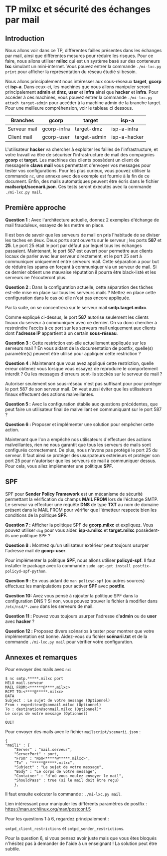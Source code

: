 # TP milxc et sécurité des échanges par mail

## Introduction

Nous allons voir dans ce TP, différentes failles présentes dans les échanges par mail, ainsi que différentes mesures pour réduire les risques. Pour ce faire, nous allons utiliser **milxc** qui est un système basé sur des conteneurs **lxc** simulant un mini-internet. Vous pouvez entrer la commande `./mi-lxc.py print` pour afficher la représentation du réseau étudié si besoin.

Nous allons principalement nous intéresser aux sous-réseaux **target**, **gcorp** et **isp-a**. Dans ceux-ci, les machines que nous allons manipuler seront principalement **admin** et **dmz**, **user** et **infra** ainsi que **hacker** et **infra**. Pour accéder à ces machines, vous pouvez entrer la commande `./mi-lxc.py attach target-admin` pour accéder à la machine admin de la branche target. Pour une meilleure compréhension, voir le tableau ci dessous. 

| Branches     | gcorp       | target       | isp-a        |
| ------------ | ----------- | ------------ | ------------ |
| Serveur mail | gcorp-infra | target-dmz   | isp-a-infra  |
| Client mail  | gcorp-user  | target-admin | isp-a-hacker |

L'utilisateur **hacker** va chercher à exploiter les failles de l'infrastructure, et votre travail va être de sécuriser l'infrastructure de mail des compagnies **gcorp** et **target**. Les machines des clients possèdent un client de messagerie **claws mail** vous permettant d'envoyer vos messages pour tester vos configurations. Pour les plus curieux, vous pouvez utiliser la commande `nc`, une annexe avec des exemple est fournie à la fin de ce document. Enfin, des mails automatiques peuvent être écris dans le fichier **mailscript/scenarii.json**. Ces tests seront éxécutés avec la commande `./mi-lxc.py mail`.

## Première approche

**Question 1 :**  Avec l'architecture actuelle, donnez 2 exemples d'échange de mail frauduleux, essayez de les mettre en place.

Il est bon de savoir que les serveurs de mail on pris l'habitude de se diviser les taches en deux. Deux ports sont ouverts sur le  serveur ; les ports **587** et **25**.  Le port 25 était le port par défaut par lequel tous les échanges  passaient. Maintenant, le port 587 est ouvert pour permettre aux clients locaux de parler avec leur serveur directement, et le port 25 sert à communiquer uniquement entre serveurs mail. Cette séparation a pour but de réduire les spams en forçant à communiquer via un serveur de mail. Si ce dernier obtient une mauvaise réputation il pourra être black-listé et les serveurs ne l'écouteront plus.

**Question 2 :** Dans la configuration actuelle, cette séparation des tâches est-elle mise en place sur tous les serveurs mails ? Mettez en place cette configuration dans le cas où elle n'est pas encore appliquée.

Par la suite, on se concentrera sur le serveur mail **smtp.target.milxc**.

Comme expliqué ci-dessus, le port **587** autorise seulement les clients finaux du serveur à communiquer avec ce dernier. On va donc chercher à restreindre l'accès à ce port sur les serveurs mail uniquement aux clients dont **l'adresse IP** appartient à un certain **sous-réseau**. 

**Question 3 :**  Cette restriction est-elle actuellement appliquée sur les serveurs mail ? En vous aidant de la documentation de postfix, quelle(s) paramètre(s) peuvent être utilisé pour appliquer cette restriction ?

**Question 4 :** Maintenant que vous avez appliqué cette restriction, quelle erreur obtenez vous lorsque vous essayez de reproduire le comportement interdit ? Ou les messages d'erreurs sont-ils stockés sur le serveur de mail ?

Autoriser seulement son sous-réseau n'est pas suffisant pour pour protéger le port 587 de son serveur mail. On veut aussi éviter que les utilisateurs finaux effectuent des actions malveillantes.

**Question 5 :** Avec la configuration établie aux questions précédentes, que peut faire un utilisateur final de malveillant en communiquant sur le port 587 ?

**Question 6 :** Proposer et implémenter une solution pour empêcher cette action.

Maintenant que l'on a empêché nos utilisateurs d'effectuer des actions malveillantes, rien ne nous garantit que tous les serveurs  de mails sont configurés correctement. De plus, nous n'avons pas protégé le port 25 du serveur. Il faut ainsi se protéger des usurpateurs extérieurs et protéger son port 25 pour n'autoriser que les serveurs de mail à communiquer dessus. Pour cela, vous allez implémenter une politique **SPF**.

## SPF

SPF pour **Sender Policy Framework** est un mécanisme de sécurité permettant la vérification du champs **MAIL FROM** lors de l'échange SMTP. Le serveur va effectuer une requête **DNS** de type **TXT** au nom de domaine présent dans le MAIL FROM pour vérifier que l'émetteur respecte bien les conditions de la politique **SPF**.  

**Question 7 :** Afficher la politique SPF de **gcorp.milxc** et expliquez.  Vous pouvez utiliser `dig` pour vous aider. **isp-a.milxc** et **target.milxc** possèdent-ils une politique SPF ?

**Question 8 :** Montrez qu'un utilisateur extérieur peut toujours usurper l'adresse mail de **gcorp-user**.

Pour implémenter la politique **SPF**, nous allons utiliser **policyd-spf**. Il faut installer le package avec la commande `sudo apt-get install postfix-policyd-spf-python`. 

**Question 9 :** En vous aidant de `man policyd-spf` (ou autres sources) effectuez les manipulations pour activer **SPF** avec **postfix**.

**Question 10:** Avez vous pensé à rajouter la politique SPF dans la configuration DNS ? Si non, vous pouvez trouver le fichier à modifier dans `/etc/nsd/*.zone` dans les serveurs de mail.

**Question 11 :** Pouvez vous toujours usurper l'adresse d'**admin** ou de **user** avec **hacker** ?

**Question 12 :** Proposez divers scénarios à tester pour montrer que votre implémentation est bonne. Aidez-vous du fichier **scénarii.txt** et de la commande `./mi-lxc.py mail` pour vérifier votre configuration.

## Annexes et remarques

Pour envoyer des mails avec `nc`:

```
$ nc smtp.*****.milxc port
HELO mail.serveur 
MAIL FROM:<******@****.milxc>
RCPT TO:<****@*****.milxc>
DATA
Subject : Le sujet de votre message (Optionnel)
From : expediteur@sonmail.milxc (Optionnel)
To : destination@sonmail.milxc (Optionnel)*
Le corps de votre message (Optionnel)
.
QUIT
```

Pour envoyer des mails avec le fichier `mailscript/scenarii.json` :

```
{
"mail1" : {
	"Server" : "mail.serveur",
	"ServerPort" : port,
	"From" : "Nom<*****@*****.milxc>",
	"To" : "*****@*****.milxc",
	"Subject" : "Le sujet de votre message",
	"Body" : "Le corps de votre message",
	"Container" : "d'où vous voulez envoyer le mail",
	"ShouldPass" : true (si le mail doit être reçu)
	},
```

Il faut ensuite exécuter la commande : `./mi-lxc.py mail`.

Lien intéressant pour manipuler les différents paramètres de postfix : https://man.archlinux.org/man/postconf.5

Pour les questions 1 à 6, regardez principalement :

 `smtpd_client_restrictions` et `smtpd_sender_restrictions`.

Pour la question 6, si vous pensez avoir juste mais que vous êtes bloqués n'hésitez pas à demander de l'aide à un enseignant ! La solution peut être subtile. 

